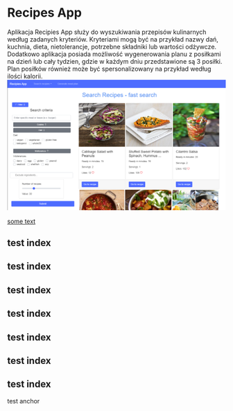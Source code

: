 # Recipes App
Aplikacja Recipies App służy do wyszukiwania przepisów kulinarnych według zadanych kryteriów. Kryteriami mogą być na przykład nazwy dań, kuchnia, dieta, nietolerancje, potrzebne składniki lub wartości odżywcze.
<br>
Dodatkowo aplikacja posiada możliwość wygenerowania planu z posiłkami na dzień lub cały tydzien, gdzie w każdym dniu przedstawione są 3 posiłki. Plan posiłków również może być spersonalizowany na przykład według ilości kalorii.
<br>
<img src="main_screen.png" alt="drawing" width="1000rem"/>


[some text](#anchor)


## test index
## test index
## test index
## test index
## test index
## test index
## test index














<a name="anchor"></a>test anchor